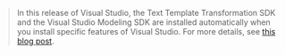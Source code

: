 ---
---
>In this release of Visual Studio, the Text Template Transformation SDK
and the Visual Studio Modeling SDK are installed automatically when you
install specific features of Visual Studio. For more details, see 
[this blog post](https://blogs.msdn.microsoft.com/visualstudioalm/2016/12/12/the-visual-studio-modeling-sdk-is-now-available-with-visual-studio-2017/).
